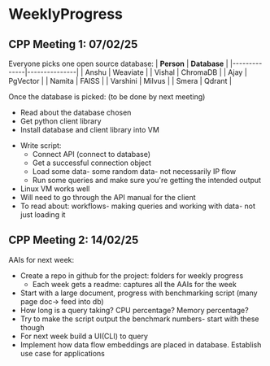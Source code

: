 # WeeklyProgress

## CPP Meeting 1: 07/02/25
Everyone picks one open source database:
| **Person**   | **Database**  |
|--------------|---------------|
| Anshu        | Weaviate      |
| Vishal       | ChromaDB      |
| Ajay         | PgVector      |
| Namita       | FAISS         |
| Varshini     | Milvus        |
| Smera        | Qdrant        |


Once the database is picked: (to be done by next meeting)
* Read about the database chosen
* Get python client library
* Install database and client library into VM
- Write script:
  - Connect API (connect to database)
  - Get a successful connection object
  - Load some data- some random data- not necessarily IP flow
  - Run some queries and make sure you're getting the intended output
- Linux VM works well
- Will need to go through the API manual for the client
- To read about: workflows- making queries and working with data- not just loading it

## CPP Meeting 2: 14/02/25
AAIs for next week:
- Create a repo in github for the project: folders for weekly progress
    - Each week gets a readme: captures all the AAIs for the week
- Start with a large document, progress with benchmarking script (many page doc-> feed into db)
- How long is a query taking? CPU percentage? Memory percentage?
- Try to make the script output the benchmark numbers- start with these though
- For next week build a UI(CLI) to query
- Implement how data flow embeddings are placed in database. Establish use case for applications
